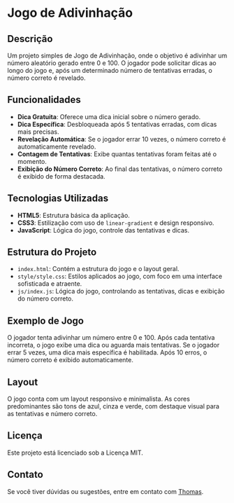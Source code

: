 # Jogo de Adivinhação

## Descrição

Um projeto simples de Jogo de Adivinhação, onde o objetivo é adivinhar um número aleatório gerado entre 0 e 100. O jogador pode solicitar dicas ao longo do jogo e, após um determinado número de tentativas erradas, o número correto é revelado.

## Funcionalidades

- **Dica Gratuita**: Oferece uma dica inicial sobre o número gerado.
- **Dica Específica**: Desbloqueada após 5 tentativas erradas, com dicas mais precisas.
- **Revelação Automática**: Se o jogador errar 10 vezes, o número correto é automaticamente revelado.
- **Contagem de Tentativas**: Exibe quantas tentativas foram feitas até o momento.
- **Exibição do Número Correto**: Ao final das tentativas, o número correto é exibido de forma destacada.

## Tecnologias Utilizadas

- **HTML5**: Estrutura básica da aplicação.
- **CSS3**: Estilização com uso de `linear-gradient` e design responsivo.
- **JavaScript**: Lógica do jogo, controle das tentativas e dicas.

## Estrutura do Projeto
- `index.html`: Contém a estrutura do jogo e o layout geral.
- `style/style.css`: Estilos aplicados ao jogo, com foco em uma interface sofisticada e atraente.
- `js/index.js`: Lógica do jogo, controlando as tentativas, dicas e exibição do número correto.
## Exemplo de Jogo
O jogador tenta adivinhar um número entre 0 e 100.
Após cada tentativa incorreta, o jogo exibe uma dica ou aguarda mais tentativas.
Se o jogador errar 5 vezes, uma dica mais específica é habilitada.
Após 10 erros, o número correto é exibido automaticamente.
## Layout
O jogo conta com um layout responsivo e minimalista. As cores predominantes são tons de azul, cinza e verde, com destaque visual para as tentativas e número correto.

## Licença

Este projeto está licenciado sob a Licença MIT.

## Contato

Se você tiver dúvidas ou sugestões, entre em contato com [Thomas](mailto:thomasnhenrique@gmail.com).
